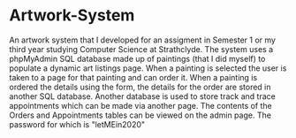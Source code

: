 # Artwork-System
An artwork system that I developed for an assigment in Semester 1 or my third year studying Computer Science at Strathclyde.
The system uses a phpMyAdmin SQL database made up of paintings (that I did myself) to populate a dynamic art listings page. When a painting is selected the user is taken to a page for that painting and can order it.
When a painting is ordered the details using the form, the details for the order are stored in another SQL database. 
Another database is used to store track and trace appointments which can be made via another page.
The contents of the Orders and Appointments tables can be viewed on the admin page. The password for which is "letMEin2020"
